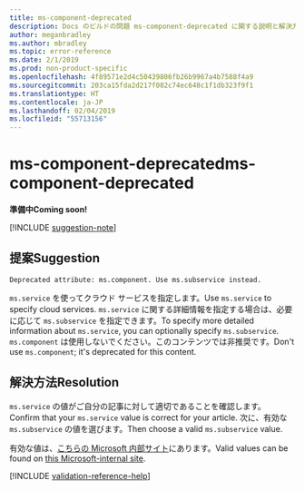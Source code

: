 ```yaml
---
title: ms-component-deprecated
description: Docs のビルドの問題 ms-component-deprecated に関する説明と解決方法
author: meganbradley
ms.author: mbradley
ms.topic: error-reference
ms.date: 2/1/2019
ms.prod: non-product-specific
ms.openlocfilehash: 4f89571e2d4c50439806fb26b9967a4b7588f4a9
ms.sourcegitcommit: 203ca15fda2d217f082c74ec648c1f1db323f9f1
ms.translationtype: HT
ms.contentlocale: ja-JP
ms.lasthandoff: 02/04/2019
ms.locfileid: "55713156"
---
```

# <a name="ms-component-deprecated"></a><span data-ttu-id="facc9-103">ms-component-deprecated</span><span class="sxs-lookup"><span data-stu-id="facc9-103">ms-component-deprecated</span></span>

<span data-ttu-id="facc9-104">**準備中**</span><span class="sxs-lookup"><span data-stu-id="facc9-104">**Coming soon!**</span></span>

[!INCLUDE [suggestion-note](includes/suggestion-note.md)]

## <a name="suggestion"></a><span data-ttu-id="facc9-105">提案</span><span class="sxs-lookup"><span data-stu-id="facc9-105">Suggestion</span></span>

`Deprecated attribute: ms.component. Use ms.subservice instead.`

<span data-ttu-id="facc9-106">`ms.service` を使ってクラウド サービスを指定します。</span><span class="sxs-lookup"><span data-stu-id="facc9-106">Use `ms.service` to specify cloud services.</span></span> <span data-ttu-id="facc9-107">`ms.service` に関する詳細情報を指定する場合は、必要に応じて `ms.subservice` を指定できます。</span><span class="sxs-lookup"><span data-stu-id="facc9-107">To specify more detailed information about `ms.service`, you can optionally specify `ms.subservice`.</span></span> <span data-ttu-id="facc9-108">`ms.component` は使用しないでください。このコンテンツでは非推奨です。</span><span class="sxs-lookup"><span data-stu-id="facc9-108">Don't use `ms.component`; it's deprecated for this content.</span></span>

## <a name="resolution"></a><span data-ttu-id="facc9-109">解決方法</span><span class="sxs-lookup"><span data-stu-id="facc9-109">Resolution</span></span>

<span data-ttu-id="facc9-110">`ms.service` の値がご自分の記事に対して適切であることを確認します。</span><span class="sxs-lookup"><span data-stu-id="facc9-110">Confirm that your `ms.service` value is correct for your article.</span></span> <span data-ttu-id="facc9-111">次に、有効な `ms.subservice` の値を選びます。</span><span class="sxs-lookup"><span data-stu-id="facc9-111">Then choose a valid `ms.subservice` value.</span></span>

<span data-ttu-id="facc9-112">有効な値は、[こちらの Microsoft 内部サイト](https://docsmetadatatool.azurewebsites.net/whitelists)にあります。</span><span class="sxs-lookup"><span data-stu-id="facc9-112">Valid values can be found on [this Microsoft-internal site](https://docsmetadatatool.azurewebsites.net/whitelists).</span></span>

<!--make sure to add this file to your includes folder and verify the path-->
[!INCLUDE [validation-reference-help](includes/validation-reference-help.md)]
